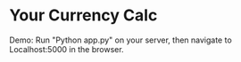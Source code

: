 # Your Currency Calc

Demo:  Run "Python app.py" on your server, then navigate to Localhost:5000 in the browser.
